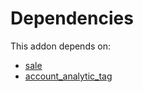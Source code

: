 # Dependencies

This addon depends on:

- [sale](https://github.com/bringout/oca-ocb-sale)
- [account_analytic_tag](https://github.com/bringout/oca-financial)
